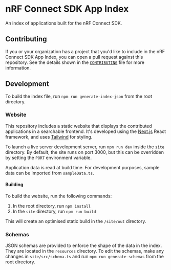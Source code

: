 # nRF Connect SDK App Index

An index of applications built for the nRF Connect SDK.

## Contributing

If you or your organization has a project that you'd like to include in the nRF Connect SDK App Index, you can open a pull request against this repository. See the details shown in the [`CONTRIBUTING`](./CONTRIBUTING.md) file for more information.

## Development

To build the index file, run `npm run generate-index-json` from the root directory.

### Website

This repository includes a static website that displays the contributed applications in a searchable frontend. It's developed using the [Next.js](https://nextjs.org/) React framework, and uses [Tailwind](https://tailwindcss.com/) for styling.

To launch a live server development server, run `npm run dev` inside the `site` directory. By default, the site runs on port 3000, but this can be overridden by setting the `PORT` environment variable.

Application data is read at build time. For development purposes, sample data can be imported from `sampleData.ts`.

#### Building

To build the website, run the following commands:

1. In the root directory, run `npm install`
2. In the `site` directory, run `npm run build`

This will create an optimised static build in the `/site/out` directory.

### Schemas

JSON schemas are provided to enforce the shape of the data in the index. They are located in the `resources` directory. To edit the schemas, make any changes in `site/src/schema.ts` and run `npm run generate-schemas` from the root directory.
